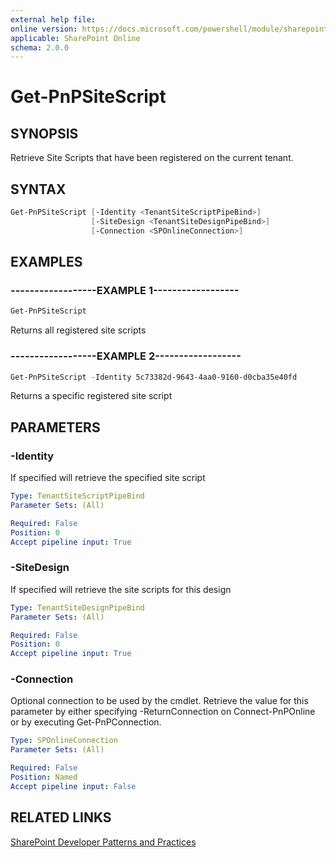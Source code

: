 ```yaml
---
external help file:
online version: https://docs.microsoft.com/powershell/module/sharepoint-pnp/get-pnpsitescript
applicable: SharePoint Online
schema: 2.0.0
---
```


# Get-PnPSiteScript

## SYNOPSIS
Retrieve Site Scripts that have been registered on the current tenant.

## SYNTAX 

```powershell
Get-PnPSiteScript [-Identity <TenantSiteScriptPipeBind>]
                  [-SiteDesign <TenantSiteDesignPipeBind>]
                  [-Connection <SPOnlineConnection>]
```

## EXAMPLES

### ------------------EXAMPLE 1------------------
```powershell
Get-PnPSiteScript
```

Returns all registered site scripts

### ------------------EXAMPLE 2------------------
```powershell
Get-PnPSiteScript -Identity 5c73382d-9643-4aa0-9160-d0cba35e40fd
```

Returns a specific registered site script

## PARAMETERS

### -Identity
If specified will retrieve the specified site script

```yaml
Type: TenantSiteScriptPipeBind
Parameter Sets: (All)

Required: False
Position: 0
Accept pipeline input: True
```

### -SiteDesign
If specified will retrieve the site scripts for this design

```yaml
Type: TenantSiteDesignPipeBind
Parameter Sets: (All)

Required: False
Position: 0
Accept pipeline input: True
```

### -Connection
Optional connection to be used by the cmdlet. Retrieve the value for this parameter by either specifying -ReturnConnection on Connect-PnPOnline or by executing Get-PnPConnection.

```yaml
Type: SPOnlineConnection
Parameter Sets: (All)

Required: False
Position: Named
Accept pipeline input: False
```

## RELATED LINKS

[SharePoint Developer Patterns and Practices](https://aka.ms/sppnp)